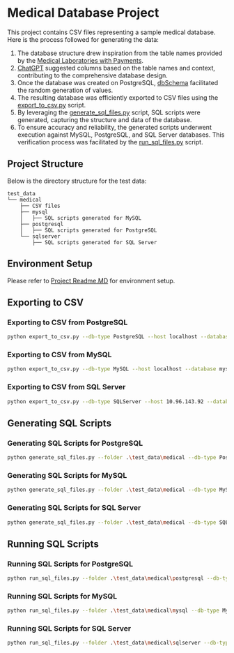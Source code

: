 # Medical Database Project

This project contains CSV files representing a sample medical database. Here is the process followed for generating the data: 
1. The database structure drew inspiration from the table names provided by the [Medical Laboratories with Payments](https://web.archive.org/web/20210506204505/http://www.databaseanswers.org/data_models/medical_laboratories_with_payments/index.htm).  
2. [ChatGPT](https://chat.openai.com/) suggested columns based on the table names and context, contributing to the comprehensive database design.
3. Once the database was created on PostgreSQL, [dbSchema](https://dbschema.com/) facilitated the random generation of values.
4. The resulting database was efficiently exported to CSV files using the [export_to_csv.py](https://github.com/keturk/SmartSchemaBuilder/blob/master/export_to_csv.py) script.
5. By leveraging the [generate_sql_files.py](https://github.com/keturk/SmartSchemaBuilder/blob/master/generate_sql_files.py) script, SQL scripts were generated, capturing the structure and data of the database.
6. To ensure accuracy and reliability, the generated scripts underwent execution against MySQL, PostgreSQL, and SQL Server databases. This verification process was facilitated by the [run_sql_files.py](https://github.com/keturk/SmartSchemaBuilder/blob/master/run_sql_files.py) script.

## Project Structure

Below is the directory structure for the test data:

```
test_data
└── medical
    ├── CSV files
    ├── mysql
    │   ├── SQL scripts generated for MySQL
    ├── postgresql
    │   ├── SQL scripts generated for PostgreSQL
    └── sqlserver
        ├── SQL scripts generated for SQL Server
```

## Environment Setup
Please refer to [Project Readme.MD](https://github.com/keturk/SmartSchemaBuilder/blob/master/Readme.MD) for environment setup.

## Exporting to CSV
### Exporting to CSV from PostgreSQL
```bash
python export_to_csv.py --db-type PostgreSQL --host localhost --database postgres --username postgres --schema medical --folder .\test_data\medical
```

### Exporting to CSV from MySQL
```bash
python export_to_csv.py --db-type MySQL --host localhost --database mysql --username root --schema medical --folder .\test_data\medical
```

### Exporting to CSV from SQL Server
```bash
python export_to_csv.py --db-type SQLServer --host 10.96.143.92 --database master --username sa --schema medical --folder .\test_data\medical
```

## Generating SQL Scripts
### Generating SQL Scripts for PostgreSQL
```bash
python generate_sql_files.py --folder .\test_data\medical --db-type PostgreSQL --schema medical  
```

### Generating SQL Scripts for MySQL
```bash
python generate_sql_files.py --folder .\test_data\medical --db-type MySQL --schema medical  
```

### Generating SQL Scripts for SQL Server
```bash
python generate_sql_files.py --folder .\test_data\medical --db-type SQLServer --schema medical  
```


## Running SQL Scripts
### Running SQL Scripts for PostgreSQL
```bash
python run_sql_files.py --folder .\test_data\medical\postgresql --db-type PostgreSQL --host localhost --database postgres --username postgres
```

### Running SQL Scripts for MySQL
```bash
python run_sql_files.py --folder .\test_data\medical\mysql --db-type MySQL --host localhost --database mysql --username root
```

### Running SQL Scripts for SQL Server
```bash
python run_sql_files.py --folder .\test_data\medical\sqlserver --db-type SQLServer --host localhost --database master --username sa
```